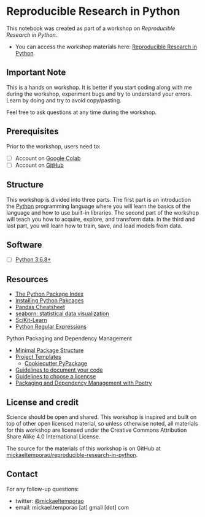 # Reproducible Research in Python

This notebook was created as part of a workshop on *Reproducible Research in Python*. 
- You can access the workshop materials here: [Reproducible Research in Python](https://github.com/mickaeltemporao/reproducible-research-in-python).

## Important Note

This is a hands on workshop. It is better if you start coding along with me during the workshop, experiment bugs and try to understand your errors. 
Learn by doing and try to avoid copy/pasting.

Feel free to ask questions at any time during the workshop.

## Prerequisites
Prior to the workshop, users need to:
- [ ] Account on [Google Colab](https://colab.research.google.com/) 
- [ ] Account on [GitHub](https://github.com/)

## Structure
This workshop is divided into three parts. The first part is an introduction the [Python](https://www.python.org/) programming language where you will learn the basics of the language and how to use built-in libraries. The second part of the workshop will teach you how to acquire, explore, and transform data. In the third and last part, you will learn how to train, save, and load models from data.

## Software
- [ ] [Python 3.6.8+](https://docs.python-guide.org/starting/installation/) 

## Resources
- [The Python Package Index](https://pypi.org/)
- [Installing Python Pakcages](https://packaging.python.org/tutorials/installing-packages/)
- [Pandas Cheatsheet](http://pandas.pydata.org/Pandas_Cheat_Sheet.pdf)
- [seaborn: statistical data visualization](https://seaborn.pydata.org/examples/index.html)
- [SciKit-Learn](https://scikit-learn.org/stable/)
- [Python Regular Expressions](https://www.w3schools.com/python/python_regex.asp)

Python Packaging and Dependency Management
- [Minimal Package Structure](https://python-packaging.readthedocs.io/en/latest/minimal.html)
- [Project Templates](https://cookiecutter.readthedocs.io/en/latest/index.html)
    - [Cookiecutter PyPackage](https://github.com/audreyr/cookiecutter-pypackage)
- [Guidelines to document your code](https://sphinxcontrib-napoleon.readthedocs.io/en/latest/example_numpy.html)
- [Guidelines to choose a licencse](https://help.github.com/en/github/creating-cloning-and-archiving-repositories/licensing-a-repository)
- [Packaging and Dependency Management with Poetry](https://poetry.eustace.io)


## License and credit
Science should be open and shared. This workshop is inspired and built on top of other open licensed material, so unless otherwise noted, all materials for this workshop are licensed under the Creative Commons Attribution Share Alike 4.0 International License.

The source for the materials of this workshop is on GitHub at [mickaeltemporao/reproducible-research-in-python](https://github.com/mickaeltemporao/reproducible-research-in-python).

## Contact
For any follow-up questions:
- twitter: [@mickaeltemporao](https://twitter.com/mickaeltemporao)
- email: mickael.temporao [at] gmail [dot] com
